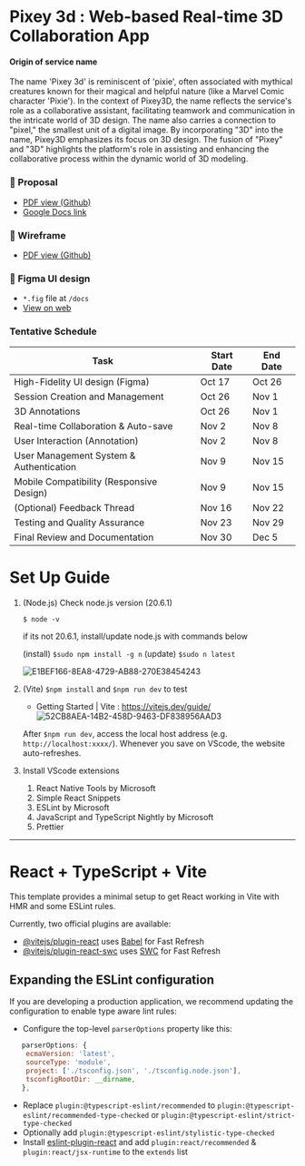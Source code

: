 # Pixey 3d : Web-based Real-time 3D Collaboration App
#### Origin of service name
The name 'Pixey 3d' is reminiscent of 'pixie', often associated with mythical creatures known for their magical and helpful nature (like a Marvel Comic character 'Pixie'). In the context of Pixey3D, the name reflects the service's role as a collaborative assistant, facilitating teamwork and communication in the intricate world of 3D design. The name also carries a connection to "pixel," the smallest unit of a digital image. By incorporating "3D" into the name, Pixey3D emphasizes its focus on 3D design. The fusion of "Pixey" and "3D" highlights the platform's role in assisting and enhancing the collaborative process within the dynamic world of 3D modeling.

### :page_with_curl:	Proposal
* [PDF view (Github)](docs/CSE480_Proposal_Group9_221017.pdf)
* [Google Docs link](https://docs.google.com/document/d/18dilh_sAA87E7V734PDR1JR0AAmdJRAlK0BP4gnwSkk/edit#heading=h.13f4glvfzc07)

### :page_with_curl: Wireframe
*  [PDF view (Github)](docs/Pixey3D_Wireframe.pdf)

### :triangular_flag_on_post: Figma UI design
* `*.fig` file at `/docs`
* [View on web](https://www.figma.com/file/jN2AarxuyrYHMZNVVM2nI8/Pixey3d_UIdesign_221012?type=design&node-id=0-1&mode=design&t=gfBADVId0WhA5ONB-0) 	


### Tentative Schedule
| Task                                   | Start Date | End Date   |
|---------------------------------------|------------|------------|
| High-Fidelity UI design (Figma)       | Oct 17     | Oct 26     |
| Session Creation and Management       | Oct 26     | Nov 1      |
| 3D Annotations                        | Oct 26     | Nov 1      |
| Real-time Collaboration & Auto-save   | Nov 2      | Nov 8      |
| User Interaction (Annotation)        | Nov 2      | Nov 8      |
| User Management System & Authentication| Nov 9      | Nov 15     |
| Mobile Compatibility (Responsive Design)| Nov 9     | Nov 15     |
| (Optional) Feedback Thread            | Nov 16     | Nov 22     |
| Testing and Quality Assurance         | Nov 23     | Nov 29     |
| Final Review and Documentation        | Nov 30     | Dec 5      |


# Set Up Guide
1. (Node.js) Check node.js version (20.6.1)

   ```$ node -v``` 
   
   if its not 20.6.1, install/update node.js with commands below
   
   (install) `$sudo npm install -g n`
   (update) `$sudo n latest`

    ![E1BEF166-8EA8-4729-AB88-270E38454243](https://github.com/yuujinleee/cse48001_group5/assets/38070937/82c5523a-4e40-4b3d-80db-591d9e816259)


2. (Vite) `$npm install` and `$npm run dev` to test

   * Getting Started | Vite : https://vitejs.dev/guide/
   ![52CB8AEA-14B2-458D-9463-DF838956AAD3](https://github.com/yuujinleee/cse48001_group5/assets/38070937/3affafb5-474b-48e2-b6ff-c7b0749e8a12)

   After `$npm run dev`, access the local host address (e.g. `http://localhost:xxxx/`).
   Whenever you save on VScode, the website auto-refreshes. 


3. Install VScode extensions
   1. React Native Tools by Microsoft 
   2. Simple React Snippets
   3. ESLint by Microsoft
   4. JavaScript and TypeScript Nightly by Microsoft
   5. Prettier


--- 

# React + TypeScript + Vite

This template provides a minimal setup to get React working in Vite with HMR and some ESLint rules.

Currently, two official plugins are available:

- [@vitejs/plugin-react](https://github.com/vitejs/vite-plugin-react/blob/main/packages/plugin-react/README.md) uses [Babel](https://babeljs.io/) for Fast Refresh
- [@vitejs/plugin-react-swc](https://github.com/vitejs/vite-plugin-react-swc) uses [SWC](https://swc.rs/) for Fast Refresh

## Expanding the ESLint configuration

If you are developing a production application, we recommend updating the configuration to enable type aware lint rules:

- Configure the top-level `parserOptions` property like this:

```js
   parserOptions: {
    ecmaVersion: 'latest',
    sourceType: 'module',
    project: ['./tsconfig.json', './tsconfig.node.json'],
    tsconfigRootDir: __dirname,
   },
```

- Replace `plugin:@typescript-eslint/recommended` to `plugin:@typescript-eslint/recommended-type-checked` or `plugin:@typescript-eslint/strict-type-checked`
- Optionally add `plugin:@typescript-eslint/stylistic-type-checked`
- Install [eslint-plugin-react](https://github.com/jsx-eslint/eslint-plugin-react) and add `plugin:react/recommended` & `plugin:react/jsx-runtime` to the `extends` list
